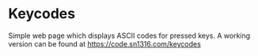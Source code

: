 # Keycodes
Simple web page which displays ASCII codes for pressed keys.
A working version can be found at https://code.sn1316.com/keycodes
